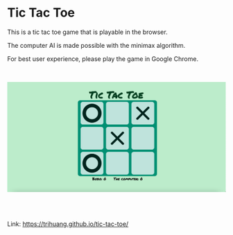 # Tic Tac Toe

This is a tic tac toe game that is playable in the browser.

The computer AI is made possible with the minimax algorithm.

For best user experience, please play the game in Google Chrome.

<br/>
<p align="center">
    <img src="./img/screenshot.png" width=700>
</p>
<br/>
<br/>

Link: https://trihuang.github.io/tic-tac-toe/
